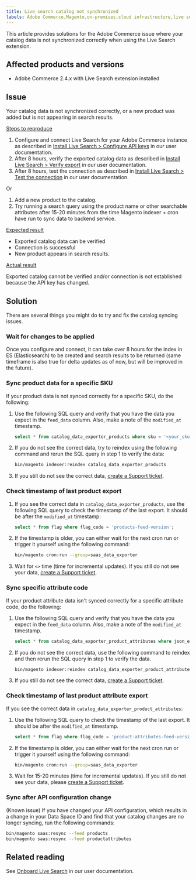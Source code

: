 ```yaml
---
title: Live search catalog not synchronized
labels: Adobe Commerce,Magento,on-premises,cloud infrastructure,live search,catalog,data,sync
---
```


This article provides solutions for the Adobe Commerce issue where your catalog data is not synchronized correctly when using the Live Search extension.

## Affected products and versions

* Adobe Commerce 2.4.x with Live Search extension installed

## Issue

Your catalog data is not synchronized correctly, or a new product was added but is not appearing in search results.

<ins>Steps to reproduce</ins>

1. Configure and connect Live Search for your Adobe Commerce instance as described in [Install Live Search > Configure API keys](https://experienceleague.adobe.com/docs/commerce-merchant-services/live-search/onboard/install.html#configure-api-keys) in our user documentation.
1. After 8 hours, verify the exported catalog data as described in [Install Live Search > Verify export](https://experienceleague.adobe.com/docs/commerce-merchant-services/live-search/onboard/install.html#verify-export) in our user documentation.
1. After 8 hours, test the connection as described in [Install Live Search > Test the connection](https://experienceleague.adobe.com/docs/commerce-merchant-services/live-search/onboard/install.html#test-connection) in our user documentation.

Or

1. Add a new product to the catalog.
1. Try running a search query using the product name or other searchable attributes after 15-20 minutes from the time Magento indexer + cron have run to sync data to backend service.

<ins>Expected result</ins>

* Exported catalog data can be verified
* Connection is successful
* New product appears in search results.

<ins>Actual result</ins>

Exported catalog cannot be verified and/or connection is not established because the API key has changed.

## Solution

There are several things you might do to try and fix the catalog syncing issues.

### Wait for changes to be applied

Once you configure and connect, it can take over 8 hours for the index in ES (Elasticsearch) to be created and search results to be returned (same timeframe is also true for delta updates as of now, but will be improved in the future).

### Sync product data for a specific SKU

If your product data is not synced correctly for a specific SKU, do the following:

1. Use the following SQL query and verify that you have the data you expect in the `feed_data` column. Also, make a note of the `modified_at` timestamp.
    ```sql
    select * from catalog_data_exporter_products where sku = '<your_sku>' and store_view_code = '<your_ store_view_code>';
    ```
1. If you do not see the correct data, try to reindex using the following command and rerun the SQL query in step 1 to verify the data:
    ```bash
    bin/magento indexer:reindex catalog_data_exporter_products
    ```
1. If you still do not see the correct data, [create a Support ticket](https://support.magento.com/hc/en-us/articles/360000913794#submit-ticket).

### Check timestamp of last product export

1. If you see the correct data in `catalog_data_exporter_products`, use the following SQL query to check the timestamp of the last export. It should be after the `modified_at` timestamp:
    ```sql
    select * from flag where flag_code = 'products-feed-version';
    ```
1. If the timestamp is older, you can either wait for the next cron run or trigger it yourself using the following command:
    ```bash
    bin/magento cron:run --group=saas_data_exporter
    ```
1. Wait for `<>` time (time for incremental updates). If you still do not see your data, [create a Support ticket](https://support.magento.com/hc/en-us/articles/360000913794#submit-ticket).

### Sync specific attribute code

If your product attribute data isn't synced correctly for a specific attribute code, do the following:

1. Use the following SQL query and verify that you have the data you expect in the `feed_data` column. Also, make a note of the `modified_at` timestamp.
    ```sql
    select * from catalog_data_exporter_product_attributes where json_extract(feed_data, '$.attributeCode') = '<your_attribute_code>' and sto1re_view_code = '<your_ store_view_code>';
    ```
1. If you do not see the correct data, use the following command to reindex and then rerun the SQL query in step 1 to verify the data.
    ```bash
    bin/magento indexer:reindex catalog_data_exporter_product_attributes
    ```
1. If you still do not see the correct data, [create a Support ticket](https://support.magento.com/hc/en-us/articles/360000913794#submit-ticket).

### Check timestamp of last product attribute export

If you see the correct data in `catalog_data_exporter_product_attributes`:

1. Use the following SQL query to check the timestamp of the last export. It should be after the `modified_at` timestamp.
    ```sql
    select * from flag where flag_code = 'product-attributes-feed-version';
    ```
1. If the timestamp is older, you can either wait for the next cron run or trigger it yourself using the following command:
    ```bash
    bin/magento cron:run --group=saas_data_exporter
    ```
1. Wait for 15-20 minutes (time for incremental updates). If you still do not see your data, please [create a Support ticket](https://support.magento.com/hc/en-us/articles/360000913794#submit-ticket).

### Sync after API configuration change

(Known issue) If you have changed your API configuration, which results in a change in your Data Space ID and find that your catalog changes are no longer syncing, run the following commands:

```bash 
bin/magento saas:resync --feed products
bin/magento saas:resync --feed productattributes
```

## Related reading

See [Onboard Live Search](https://experienceleague.adobe.com/docs/commerce-merchant-services/live-search/onboard/onboarding-overview.html?lang=en) in our user documentation.
